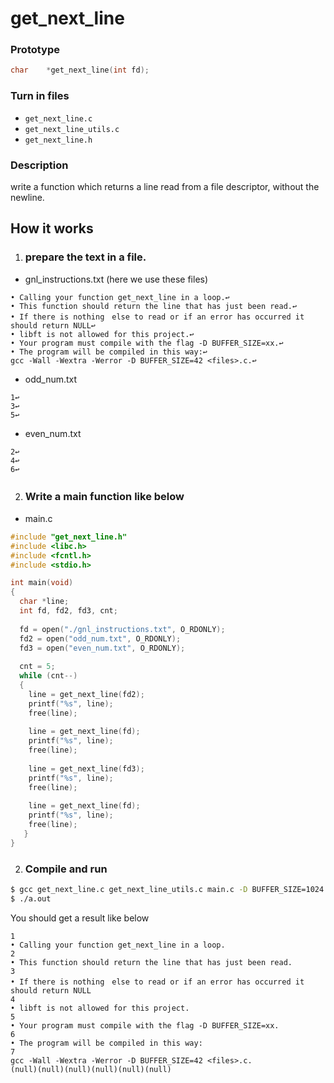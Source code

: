 # get_next_line

### Prototype
```C
char	*get_next_line(int fd);
```
### Turn in files
- `get_next_line.c`
- `get_next_line_utils.c`
- `get_next_line.h`

### Description
write a function which returns a line read from a file descriptor, without the newline.

## How it works
1. ### prepare the text in a file.
- gnl_instructions.txt (here we use these files)
```
• Calling your function get_next_line in a loop.↩️
• This function should return the line that has just been read.↩️
• If there is nothing　else to read or if an error has occurred it should return NULL↩️
• libft is not allowed for this project.↩️
• Your program must compile with the flag -D BUFFER_SIZE=xx.↩️
• The program will be compiled in this way:↩️
gcc -Wall -Wextra -Werror -D BUFFER_SIZE=42 <files>.c.↩️
```
- odd_num.txt
```
1↩️
3↩️
5↩️
```
- even_num.txt
```
2↩️
4↩️
6↩️
```
2. ### Write a main function like below　
- main.c
```C
#include "get_next_line.h"
#include <libc.h>
#include <fcntl.h>
#include <stdio.h>

int main(void)
{
  char *line;
  int fd, fd2, fd3, cnt;
  
  fd = open("./gnl_instructions.txt", O_RDONLY);
  fd2 = open("odd_num.txt", O_RDONLY);
  fd3 = open("even_num.txt", O_RDONLY);
  
  cnt = 5;
  while (cnt--)
  {
    line = get_next_line(fd2);
    printf("%s", line);
    free(line);
    
    line = get_next_line(fd);
    printf("%s", line);
    free(line);
    
    line = get_next_line(fd3);
    printf("%s", line);
    free(line);
    
    line = get_next_line(fd);
    printf("%s", line);
    free(line);
   }
}
```
2. ### Compile and run
```sh
$ gcc get_next_line.c get_next_line_utils.c main.c -D BUFFER_SIZE=1024
$ ./a.out
```
You should get a result like below
```
1
• Calling your function get_next_line in a loop.
2
• This function should return the line that has just been read.
3
• If there is nothing　else to read or if an error has occurred it should return NULL
4
• libft is not allowed for this project.
5
• Your program must compile with the flag -D BUFFER_SIZE=xx.
6
• The program will be compiled in this way:
7
gcc -Wall -Wextra -Werror -D BUFFER_SIZE=42 <files>.c.
(null)(null)(null)(null)(null)(null)
```
